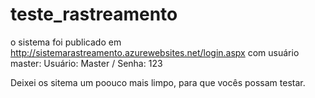 # teste_rastreamento

o sistema foi publicado em http://sistemarastreamento.azurewebsites.net/login.aspx
com usuário master:
  Usuário: Master /
  Senha: 123
 
 
 
Deixei os sitema um poouco mais limpo, para que vocês possam testar.
 
